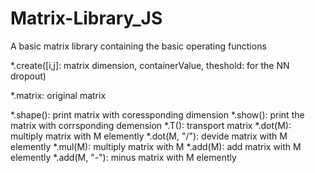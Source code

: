 # Matrix-Library_JS
A basic matrix library containing the basic operating functions

*.create([i,j]: matrix dimension, containerValue, theshold: for the NN dropout)

*.matrix: original matrix

*.shape(): print matrix with coressponding dimension
*.show(): print the matrix with corrsponding demension
*.T(): transport matrix
*.dot(M): multiply matrix with M elemently
*.dot(M, "/"): devide matrix with M elemently
*.mul(M): multiply matrix with M
*.add(M): add matrix with M elemently
*.add(M, "-"): minus matrix with M elemently

